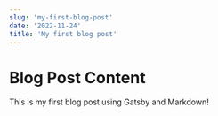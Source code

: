 ```yaml
---
slug: 'my-first-blog-post'
date: '2022-11-24'
title: 'My first blog post'
---
```


# Blog Post Content

This is my first blog post using Gatsby and Markdown!
